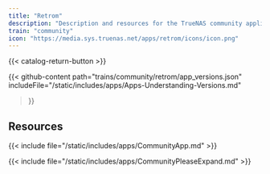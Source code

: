 ```yaml
---
title: "Retrom"
description: "Description and resources for the TrueNAS community application called Retrom."
train: "community"
icon: "https://media.sys.truenas.net/apps/retrom/icons/icon.png"
---
```


{{< catalog-return-button >}}

{{< github-content 
    path="trains/community/retrom/app_versions.json"
    includeFile="/static/includes/apps/Apps-Understanding-Versions.md"
>}}

## Resources

{{< include file="/static/includes/apps/CommunityApp.md" >}}

{{< include file="/static/includes/apps/CommunityPleaseExpand.md" >}}
